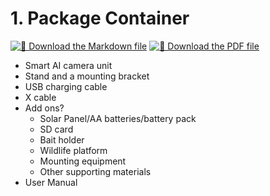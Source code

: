 
# 1. Package Container

[![📄 Download the Markdown file](https://img.shields.io/badge/Download%20the%20file%20as%20a%20Markdown-8A2BE2)](_documentation/1_package_container.md)
[![📄 Download the PDF file](https://img.shields.io/badge/Download%20the%20file%20as%20a%20PDF-8A2BE2)](_documentation/1_package_container.md)

- Smart AI camera unit
- Stand and a mounting bracket
- USB charging cable
- X cable
- Add ons?
  - Solar Panel/AA batteries/battery pack  
  - SD card  
  - Bait holder  
  - Wildlife platform  
  - Mounting equipment  
  - Other supporting materials  
- User Manual
